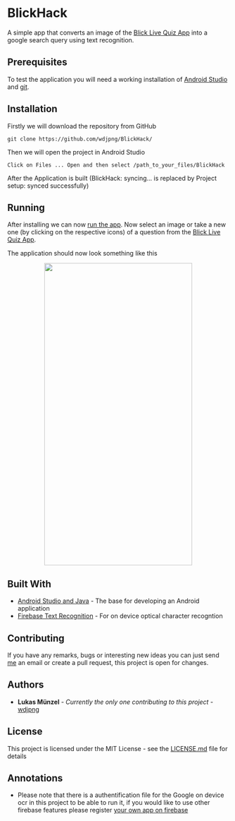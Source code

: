 # BlickHack

A simple app that converts an image of the [Blick Live Quiz App](https://www.blick.ch/services/apps/livequiz/taeglich-mitspielen-und-geld-gewinnen-willkommen-beim-blick-live-quiz-id8820788.html) into a google search query using text recognition.

## Prerequisites

To test the application you will need a working installation of [Android Studio](https://developer.android.com/studio/install) and [git](https://git-scm.com/book/en/v2/Getting-Started-Installing-Git).


## Installation

Firstly we will download the repository from GitHub

```
git clone https://github.com/wdjpng/BlickHack/
```
Then we will open the project in Android Studio
```
Click on Files ... Open and then select /path_to_your_files/BlickHack
```

After the Application is built (BlickHack: syncing... is replaced by Project setup: synced successfully)

## Running
After installing we can now [run the app](https://developer.android.com/studio/run). Now select an image or take a new one (by clicking on the respective icons) of a question from the [Blick Live Quiz App](https://www.blick.ch/services/apps/livequiz/taeglich-mitspielen-und-geld-gewinnen-willkommen-beim-blick-live-quiz-id8820788.html).

The application should now look something like this

<p align="center">
  <img width="336" height="685" src="https://i.ibb.co/58dqZYK/Screenshot-2019-05-04-21-43-06.png">
</p>

## Built With

* [Android Studio and Java](https://developer.android.com/studio) - The base for developing an Android application
* [Firebase Text Recognition](https://firebase.google.com/docs/ml-kit/recognize-text) - For on device optical character recogntion

## Contributing
If you have any remarks, bugs or interesting new ideas you can just send <a href="mailto:muenzel.lukas@gmail.com?">me</a> an email or create a pull request, this project is open for changes. 

## Authors

* **Lukas Münzel** - *Currently the only one contributing to this project* - [wdjpng](https://github.com/wdjpng)

## License

This project is licensed under the MIT License - see the [LICENSE.md](LICENSE) file for details

## Annotations

* Please note that there is a authentification file for the Google on device ocr in this project to be able to run it, if you would like to use other firebase features please register [your own app on firebase](https://firebase.google.com/docs/android/setup)



